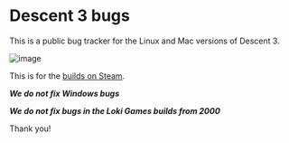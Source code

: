 # Descent 3 bugs

This is a public bug tracker for the Linux and Mac versions of Descent 3.

![image](https://user-images.githubusercontent.com/673562/186689837-af59c62e-7ed9-4db8-8c87-8ed1539f22b2.png)

This is for the [builds on Steam](https://store.steampowered.com/app/273590/Descent_3/).

***We do not fix Windows bugs***

***We do not fix bugs in the Loki Games builds from 2000***

Thank you!

